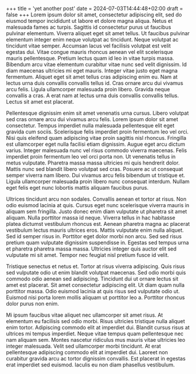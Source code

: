 +++
title = 'yet another post'
date = 2024-07-03T14:44:48+02:00
draft = false
+++
Lorem ipsum dolor sit amet, consectetur adipiscing elit, sed do
eiusmod tempor incididunt ut labore et dolore magna aliqua. Netus et
malesuada fames ac turpis. Sagittis id consectetur purus ut faucibus
pulvinar elementum. Viverra aliquet eget sit amet tellus. Ut faucibus
pulvinar elementum integer enim neque volutpat ac tincidunt. Neque
volutpat ac tincidunt vitae semper. Accumsan lacus vel facilisis
volutpat est velit egestas dui. Vitae congue mauris rhoncus aenean vel
elit scelerisque mauris pellentesque. Pretium lectus quam id leo in
vitae turpis massa. Bibendum arcu vitae elementum curabitur vitae nunc
sed velit dignissim. Id diam maecenas ultricies mi eget
mauris. Integer vitae justo eget magna fermentum. Aliquet eget sit
amet tellus cras adipiscing enim eu. Nam at lectus urna duis convallis
convallis tellus id. Cras ornare arcu dui vivamus arcu felis. Ligula
ullamcorper malesuada proin libero. Gravida neque convallis a cras. A
erat nam at lectus urna duis convallis convallis tellus. Lectus sit
amet est placerat.

Pellentesque dignissim enim sit amet venenatis urna cursus. Libero
volutpat sed cras ornare arcu dui vivamus arcu felis. Lorem ipsum
dolor sit amet consectetur. Tempus imperdiet nulla malesuada
pellentesque elit eget gravida cum sociis. Scelerisque felis imperdiet
proin fermentum leo vel orci. Nisi quis eleifend quam adipiscing vitae
proin sagittis nisl rhoncus. Fringilla est ullamcorper eget nulla
facilisi etiam dignissim. Augue eget arcu dictum varius. Integer
malesuada nunc vel risus commodo viverra maecenas. Felis imperdiet
proin fermentum leo vel orci porta non. Ut venenatis tellus in metus
vulputate. Pharetra massa massa ultricies mi quis hendrerit
dolor. Mattis nunc sed blandit libero volutpat sed cras. Posuere ac ut
consequat semper viverra nam libero. Dui vivamus arcu felis bibendum
ut tristique et. Ligula ullamcorper malesuada proin libero nunc
consequat interdum. Nullam eget felis eget nunc lobortis mattis
aliquam faucibus purus.

Ultrices tincidunt arcu non sodales. Convallis aenean et tortor at
risus. Non odio euismod lacinia at quis. Cursus eget nunc scelerisque
viverra mauris in aliquam sem fringilla. Justo donec enim diam
vulputate ut pharetra sit amet aliquam. Nulla porttitor massa id
neque. Viverra tellus in hac habitasse platea dictumst vestibulum
rhoncus est. Aenean pharetra magna ac placerat vestibulum lectus
mauris ultrices eros. Mattis vulputate enim nulla aliquet. Sed id
semper risus in. Porttitor eget dolor morbi non arcu. Sed sed risus
pretium quam vulputate dignissim suspendisse in. Egestas sed tempus
urna et pharetra pharetra massa massa. Ultricies integer quis auctor
elit sed vulputate mi sit amet. Tempor nec feugiat nisl pretium fusce
id velit.

Tristique senectus et netus et. Tortor at risus viverra
adipiscing. Quis risus sed vulputate odio ut enim blandit volutpat
maecenas. Sed odio morbi quis commodo odio aenean sed
adipiscing. Tincidunt dui ut ornare lectus sit amet est placerat. Sit
amet consectetur adipiscing elit. Ut diam quam nulla porttitor
massa. Odio euismod lacinia at quis risus sed vulputate odio
ut. Euismod nisi porta lorem mollis aliquam ut porttitor leo
a. Porttitor rhoncus dolor purus non enim.

Mi ipsum faucibus vitae aliquet nec ullamcorper sit amet risus. At
elementum eu facilisis sed odio morbi. Risus ultricies tristique nulla
aliquet enim tortor. Adipiscing commodo elit at imperdiet dui. Blandit
cursus risus at ultrices mi tempus imperdiet. Neque vitae tempus quam
pellentesque nec nam aliquam sem. Montes nascetur ridiculus mus mauris
vitae ultricies leo integer malesuada. Velit sed ullamcorper morbi
tincidunt. At erat pellentesque adipiscing commodo elit at imperdiet
dui. Laoreet non curabitur gravida arcu ac tortor dignissim
convallis. Est placerat in egestas erat imperdiet sed euismod. Iaculis
eu non diam phasellus vestibulum.
